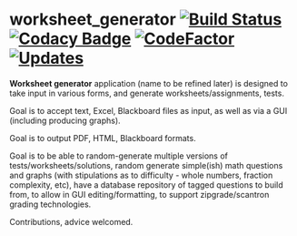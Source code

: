 # worksheet_generator [![Build Status](https://travis-ci.org/toonarmycaptain/worksheet_generator.svg?branch=master)](https://travis-ci.org/toonarmycaptain/worksheet_generator) [![Codacy Badge](https://api.codacy.com/project/badge/Grade/15540831ec8f48b986c6494be038ce7f)](https://www.codacy.com/app/toonarmycaptain/worksheet_generator?utm_source=github.com&amp;utm_medium=referral&amp;utm_content=toonarmycaptain/worksheet_generator&amp;utm_campaign=Badge_Grade) [![CodeFactor](https://www.codefactor.io/repository/github/toonarmycaptain/worksheet_generator/badge/master)](https://www.codefactor.io/repository/github/toonarmycaptain/worksheet_generator/overview/master) [![Updates](https://pyup.io/repos/github/toonarmycaptain/XKCD_archiver/shield.svg)](https://pyup.io/repos/github/toonarmycaptain/XKCD_archiver/)

**Worksheet generator** application (name to be refined later) is designed to take input in various forms, and generate worksheets/assignments, tests.

Goal is to accept text, Excel, Blackboard files as input, as well as via a GUI (including producing graphs).

Goal is to output PDF, HTML, Blackboard formats.

Goal is to be able to random-generate multiple versions of tests/worksheets/solutions, random generate simple(ish) math questions and graphs (with stipulations as to difficulty - whole numbers, fraction complexity, etc), have a database repository of tagged questions to build from, to allow in GUI editing/formatting, to support zipgrade/scantron grading technologies. 


Contributions, advice welcomed. 
